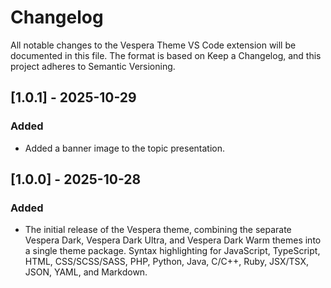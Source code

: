 # Changelog

All notable changes to the Vespera Theme VS Code extension will be documented in this file.
The format is based on Keep a Changelog, and this project adheres to Semantic Versioning.
<br>

## [1.0.1] - 2025-10-29

### Added

- Added a banner image to the topic presentation.


## [1.0.0] - 2025-10-28

### Added
- The initial release of the Vespera theme, combining the separate Vespera Dark, Vespera Dark Ultra, and Vespera Dark Warm themes into a single theme package. Syntax highlighting for JavaScript, TypeScript, HTML, CSS/SCSS/SASS, PHP, Python, Java, C/C++, Ruby, JSX/TSX, JSON, YAML, and Markdown.


